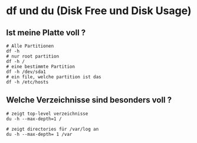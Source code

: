 # df und du (Disk Free und Disk Usage)

## Ist meine Platte voll ?

```
# Alle Partitionen 
df -h
# nur root partition
df -h /
# eine bestimmte Partition
df -h /dev/sda1
# ein file, welche partition ist das 
df -h /etc/hosts 
```

## Welche Verzeichnisse sind besonders voll ? 

```
# zeigt top-level verzeichnisse 
du -h --max-depth=1 / 

# zeigt directories für /var/log an
du -h --max-depth= 1 /var 
```

